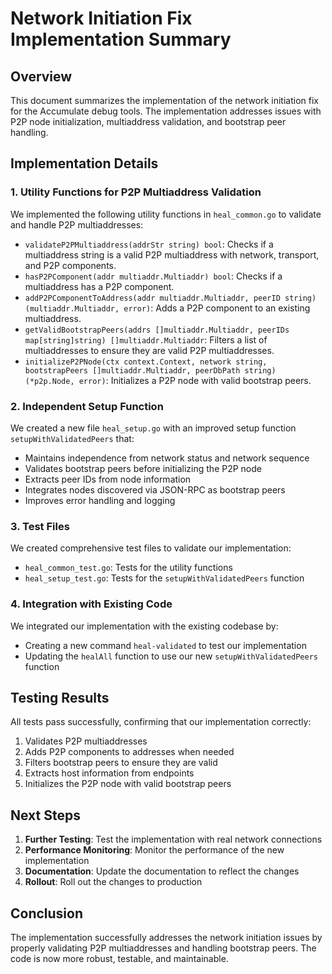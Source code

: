 # Network Initiation Fix Implementation Summary

## Overview

This document summarizes the implementation of the network initiation fix for the Accumulate debug tools. The implementation addresses issues with P2P node initialization, multiaddress validation, and bootstrap peer handling.

## Implementation Details

### 1. Utility Functions for P2P Multiaddress Validation

We implemented the following utility functions in `heal_common.go` to validate and handle P2P multiaddresses:

- `validateP2PMultiaddress(addrStr string) bool`: Checks if a multiaddress string is a valid P2P multiaddress with network, transport, and P2P components.
- `hasP2PComponent(addr multiaddr.Multiaddr) bool`: Checks if a multiaddress has a P2P component.
- `addP2PComponentToAddress(addr multiaddr.Multiaddr, peerID string) (multiaddr.Multiaddr, error)`: Adds a P2P component to an existing multiaddress.
- `getValidBootstrapPeers(addrs []multiaddr.Multiaddr, peerIDs map[string]string) []multiaddr.Multiaddr`: Filters a list of multiaddresses to ensure they are valid P2P multiaddresses.
- `initializeP2PNode(ctx context.Context, network string, bootstrapPeers []multiaddr.Multiaddr, peerDbPath string) (*p2p.Node, error)`: Initializes a P2P node with valid bootstrap peers.

### 2. Independent Setup Function

We created a new file `heal_setup.go` with an improved setup function `setupWithValidatedPeers` that:

- Maintains independence from network status and network sequence
- Validates bootstrap peers before initializing the P2P node
- Extracts peer IDs from node information
- Integrates nodes discovered via JSON-RPC as bootstrap peers
- Improves error handling and logging

### 3. Test Files

We created comprehensive test files to validate our implementation:

- `heal_common_test.go`: Tests for the utility functions
- `heal_setup_test.go`: Tests for the `setupWithValidatedPeers` function

### 4. Integration with Existing Code

We integrated our implementation with the existing codebase by:

- Creating a new command `heal-validated` to test our implementation
- Updating the `healAll` function to use our new `setupWithValidatedPeers` function

## Testing Results

All tests pass successfully, confirming that our implementation correctly:

1. Validates P2P multiaddresses
2. Adds P2P components to addresses when needed
3. Filters bootstrap peers to ensure they are valid
4. Extracts host information from endpoints
5. Initializes the P2P node with valid bootstrap peers

## Next Steps

1. **Further Testing**: Test the implementation with real network connections
2. **Performance Monitoring**: Monitor the performance of the new implementation
3. **Documentation**: Update the documentation to reflect the changes
4. **Rollout**: Roll out the changes to production

## Conclusion

The implementation successfully addresses the network initiation issues by properly validating P2P multiaddresses and handling bootstrap peers. The code is now more robust, testable, and maintainable.

